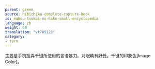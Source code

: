 ```yaml
---
parent: green
source: hibichika-complete-capture-book
id: mahou-tsukai-no-hako-small-encyclopedia
language: zh
weight: 60
translation: "vt789123"
category:
- term
---
```


主要是手机捉弄千键所使用的言语暴力。对眼睛有好处。千键的印象色[Image Color]。
